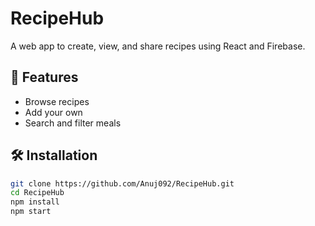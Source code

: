 # RecipeHub

A web app to create, view, and share recipes using React and Firebase.

## 🚀 Features
- Browse recipes
- Add your own
- Search and filter meals

## 🛠️ Installation

```bash
git clone https://github.com/Anuj092/RecipeHub.git
cd RecipeHub
npm install
npm start
